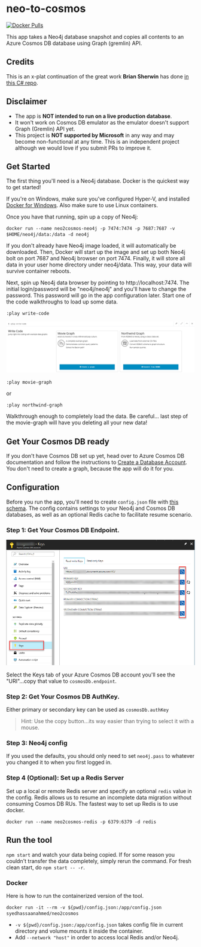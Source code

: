 # neo-to-cosmos
[![Docker Pulls](https://img.shields.io/docker/pulls/syedhassaanahmed/neo2cosmos.svg)](https://hub.docker.com/r/syedhassaanahmed/neo2cosmos/)

This app takes a Neo4j database snapshot and copies all contents to an Azure Cosmos DB database using Graph (gremlin) API.

## Credits
This is an x-plat continuation of the great work **Brian Sherwin** has done [in this C# repo](https://github.com/bsherwin/neo2cosmos).

## Disclaimer
- The app is **NOT intended to run on a live production database**.
- It won't work on Cosmos DB emulator as the emulator doesn't support Graph (Gremlin) API yet.
- This project is **NOT supported by Microsoft** in any way and may become non-functional at any time. This is an independent project although we would love if you submit PRs to improve it.

## Get Started
The first thing you'll need is a Neo4j database. Docker is the quickest way to get started!

If you're on Windows, make sure you've configured Hyper-V, and installed [Docker for Windows](https://docs.docker.com/docker-for-windows/). Also make sure to use Linux containers.

Once you have that running, spin up a copy of Neo4j:

```
docker run --name neo2cosmos-neo4j -p 7474:7474 -p 7687:7687 -v $HOME/neo4j/data:/data -d neo4j
```

If you don't already have Neo4j image loaded, it will automatically be downloaded. Then, Docker will start up the image and set up both Neo4j bolt on port 7687 and Neo4j browser on port 7474. Finally, it will store all data in your user home directory under neo4j/data. This way, your data will survive container reboots.

Next, spin up Neo4j data browser by pointing to http://localhost:7474. The initial login/password will be "neo4j/neo4j" and you'll have to change the password. This password will go in the app configuration later. Start one of the code walkthroughs to load up some data.

```
:play write-code
```

<img src="images/neo-play-write-code.png"/>

```
:play movie-graph
```
or
```
:play northwind-graph
```
Walkthrough enough to completely load the data. Be careful... last step of the movie-graph will have you deleting all your new data!

## Get Your Cosmos DB ready
If you don't have Cosmos DB set up yet, head over to Azure Cosmos DB documentation and follow the instructions to [Create a Database Account](
https://docs.microsoft.com/en-us/azure/cosmos-db/create-graph-dotnet).
You don't need to create a graph, because the app will do it for you.

## Configuration
Before you run the app, you'll need to create `config.json` file with [this schema](https://github.com/syedhassaanahmed/neo-to-cosmos/blob/master/aci/config.template.json). The config contains settings to your Neo4j and Cosmos DB databases, as well as an optional Redis cache to facilitate resume scenario.

### Step 1: Get Your Cosmos DB Endpoint.
<img src="images/azure-cosmos-keys.png"/>

Select the Keys tab of your Azure Cosmos DB account you'll see the "URI"...copy that value to  `cosmosDb.endpoint`.

### Step 2: Get Your Cosmos DB AuthKey.
Either primary or secondary key can be used as `cosmosDb.authKey`
> Hint: Use the copy button...its way easier than trying to select it with a mouse.

### Step 3: Neo4j config
If you used the defaults, you should only need to set `neo4j.pass` to whatever you changed it to when you first logged in.

### Step 4 (Optional): Set up a Redis Server
Set up a local or remote Redis server and specify an optional `redis` value in the config. Redis allows us to resume an incomplete data migration without consuming Cosmos DB RUs. The fastest way to set up Redis is to use docker. 
```
docker run --name neo2cosmos-redis -p 6379:6379 -d redis
```

## Run the tool
`npm start` and watch your data being copied. If for some reason you couldn't transfer the data completely, simply rerun the command. For fresh clean start, do `npm start -- -r`.

### Docker
Here is how to run the containerized version of the tool.
```
docker run -it --rm -v ${pwd}/config.json:/app/config.json syedhassaanahmed/neo2cosmos
```
- `-v ${pwd}/config.json:/app/config.json` takes config file in current directory and volume mounts it inside the container.
- Add `--network "host"` in order to access local Redis and/or Neo4j.
